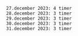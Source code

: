     
    27.december 2023: 4 timer
    28.december 2023: 3 timer
    29.december 2023: 3 timer
    30.december 2023: 3 timer
    31.december 2023: 3 timer